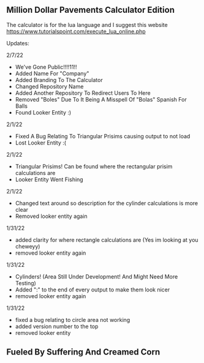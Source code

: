 Million Dollar Pavements
Calculator Edition
-




The calculator is for the lua language and I suggest this website
https://www.tutorialspoint.com/execute_lua_online.php



                                                                            

Updates:

2/7/22
- We've Gone Public!!!!11!!
- Added Name For "Company"
- Added Branding To The Calculator
- Changed Repository Name
- Added Another Repository To Redirect Users To Here
- Removed "Boles" Due To It Being A Misspell Of "Bolas" Spanish For Balls
- Found Looker Entity :)

2/1/22
- Fixed A Bug Relating To Triangular Prisims causing output to not load
- Lost Looker Entity :(

2/1/22
- Triangular Prisims! Can be found where the rectangular prisim calculations are
- Looker Entity Went Fishing

2/1/22
- Changed text around so description for the cylinder calculations is more clear
- Removed looker entity again

1/31/22
- added clarity for where rectangle calculations are (Yes im looking at you cheweyy)
- removed looker entity again

1/31/22

- Cylinders! (Area Still Under Development! And Might Need More Testing)
- Added ":" to the end of every output to make them look nicer
- removed looker entity again

1/31/22
- fixed a bug relating to circle area not working
- added version number to the top
- removed looker entity

Fueled By Suffering And Creamed Corn
-
